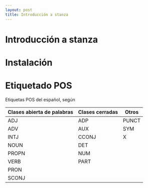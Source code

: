 ```yaml
---
layout: post
title: Introducción a stanza
---
```


# Introducción a stanza

# Instalación 

# Etiquetado POS

Etiquetas POS del español, según 

| Clases abierta de palabras | Clases cerradas | Otros |
|------------------|--------------------|-------|
| ADJ              | ADP                | PUNCT |
| ADV              | AUX                | SYM   |
| INTJ             | CCONJ              | X     |
| NOUN             | DET                |       |
| PROPN            | NUM                |       |
| VERB             | PART               |       |
| PRON             |                    |       |
| SCONJ            |                    |       |



